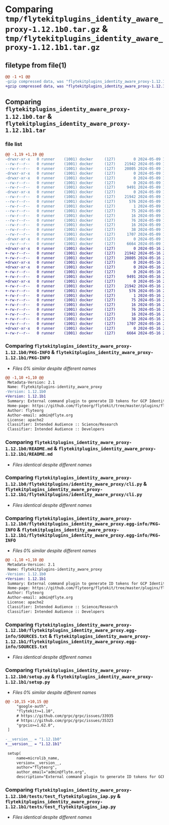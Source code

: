 # Comparing `tmp/flytekitplugins_identity_aware_proxy-1.12.1b0.tar.gz` & `tmp/flytekitplugins_identity_aware_proxy-1.12.1b1.tar.gz`

## filetype from file(1)

```diff
@@ -1 +1 @@
-gzip compressed data, was "flytekitplugins_identity_aware_proxy-1.12.1b0.tar", last modified: Thu May  9 17:17:11 2024, max compression
+gzip compressed data, was "flytekitplugins_identity_aware_proxy-1.12.1b1.tar", last modified: Thu May 16 22:53:14 2024, max compression
```

## Comparing `flytekitplugins_identity_aware_proxy-1.12.1b0.tar` & `flytekitplugins_identity_aware_proxy-1.12.1b1.tar`

### file list

```diff
@@ -1,19 +1,19 @@
-drwxr-xr-x   0 runner    (1001) docker     (127)        0 2024-05-09 17:17:11.449826 flytekitplugins_identity_aware_proxy-1.12.1b0/
--rw-r--r--   0 runner    (1001) docker     (127)    21942 2024-05-09 17:17:11.449826 flytekitplugins_identity_aware_proxy-1.12.1b0/PKG-INFO
--rw-r--r--   0 runner    (1001) docker     (127)    20805 2024-05-09 17:16:42.000000 flytekitplugins_identity_aware_proxy-1.12.1b0/README.md
-drwxr-xr-x   0 runner    (1001) docker     (127)        0 2024-05-09 17:17:11.445826 flytekitplugins_identity_aware_proxy-1.12.1b0/flytekitplugins/
-drwxr-xr-x   0 runner    (1001) docker     (127)        0 2024-05-09 17:17:11.445826 flytekitplugins_identity_aware_proxy-1.12.1b0/flytekitplugins/identity_aware_proxy/
--rw-r--r--   0 runner    (1001) docker     (127)        0 2024-05-09 17:16:42.000000 flytekitplugins_identity_aware_proxy-1.12.1b0/flytekitplugins/identity_aware_proxy/__init__.py
--rw-r--r--   0 runner    (1001) docker     (127)     9491 2024-05-09 17:16:42.000000 flytekitplugins_identity_aware_proxy-1.12.1b0/flytekitplugins/identity_aware_proxy/cli.py
-drwxr-xr-x   0 runner    (1001) docker     (127)        0 2024-05-09 17:17:11.449826 flytekitplugins_identity_aware_proxy-1.12.1b0/flytekitplugins_identity_aware_proxy.egg-info/
--rw-r--r--   0 runner    (1001) docker     (127)    21942 2024-05-09 17:17:11.000000 flytekitplugins_identity_aware_proxy-1.12.1b0/flytekitplugins_identity_aware_proxy.egg-info/PKG-INFO
--rw-r--r--   0 runner    (1001) docker     (127)      576 2024-05-09 17:17:11.000000 flytekitplugins_identity_aware_proxy-1.12.1b0/flytekitplugins_identity_aware_proxy.egg-info/SOURCES.txt
--rw-r--r--   0 runner    (1001) docker     (127)        1 2024-05-09 17:17:11.000000 flytekitplugins_identity_aware_proxy-1.12.1b0/flytekitplugins_identity_aware_proxy.egg-info/dependency_links.txt
--rw-r--r--   0 runner    (1001) docker     (127)       75 2024-05-09 17:17:11.000000 flytekitplugins_identity_aware_proxy-1.12.1b0/flytekitplugins_identity_aware_proxy.egg-info/entry_points.txt
--rw-r--r--   0 runner    (1001) docker     (127)       16 2024-05-09 17:17:11.000000 flytekitplugins_identity_aware_proxy-1.12.1b0/flytekitplugins_identity_aware_proxy.egg-info/namespace_packages.txt
--rw-r--r--   0 runner    (1001) docker     (127)       76 2024-05-09 17:17:11.000000 flytekitplugins_identity_aware_proxy-1.12.1b0/flytekitplugins_identity_aware_proxy.egg-info/requires.txt
--rw-r--r--   0 runner    (1001) docker     (127)       16 2024-05-09 17:17:11.000000 flytekitplugins_identity_aware_proxy-1.12.1b0/flytekitplugins_identity_aware_proxy.egg-info/top_level.txt
--rw-r--r--   0 runner    (1001) docker     (127)       38 2024-05-09 17:17:11.449826 flytekitplugins_identity_aware_proxy-1.12.1b0/setup.cfg
--rw-r--r--   0 runner    (1001) docker     (127)     1707 2024-05-09 17:17:06.000000 flytekitplugins_identity_aware_proxy-1.12.1b0/setup.py
-drwxr-xr-x   0 runner    (1001) docker     (127)        0 2024-05-09 17:17:11.449826 flytekitplugins_identity_aware_proxy-1.12.1b0/tests/
--rw-r--r--   0 runner    (1001) docker     (127)     6664 2024-05-09 17:16:42.000000 flytekitplugins_identity_aware_proxy-1.12.1b0/tests/test_flytekitplugins_iap.py
+drwxr-xr-x   0 runner    (1001) docker     (127)        0 2024-05-16 22:53:14.427207 flytekitplugins_identity_aware_proxy-1.12.1b1/
+-rw-r--r--   0 runner    (1001) docker     (127)    21942 2024-05-16 22:53:14.427207 flytekitplugins_identity_aware_proxy-1.12.1b1/PKG-INFO
+-rw-r--r--   0 runner    (1001) docker     (127)    20805 2024-05-16 22:52:45.000000 flytekitplugins_identity_aware_proxy-1.12.1b1/README.md
+drwxr-xr-x   0 runner    (1001) docker     (127)        0 2024-05-16 22:53:14.423207 flytekitplugins_identity_aware_proxy-1.12.1b1/flytekitplugins/
+drwxr-xr-x   0 runner    (1001) docker     (127)        0 2024-05-16 22:53:14.423207 flytekitplugins_identity_aware_proxy-1.12.1b1/flytekitplugins/identity_aware_proxy/
+-rw-r--r--   0 runner    (1001) docker     (127)        0 2024-05-16 22:52:45.000000 flytekitplugins_identity_aware_proxy-1.12.1b1/flytekitplugins/identity_aware_proxy/__init__.py
+-rw-r--r--   0 runner    (1001) docker     (127)     9491 2024-05-16 22:52:45.000000 flytekitplugins_identity_aware_proxy-1.12.1b1/flytekitplugins/identity_aware_proxy/cli.py
+drwxr-xr-x   0 runner    (1001) docker     (127)        0 2024-05-16 22:53:14.427207 flytekitplugins_identity_aware_proxy-1.12.1b1/flytekitplugins_identity_aware_proxy.egg-info/
+-rw-r--r--   0 runner    (1001) docker     (127)    21942 2024-05-16 22:53:14.000000 flytekitplugins_identity_aware_proxy-1.12.1b1/flytekitplugins_identity_aware_proxy.egg-info/PKG-INFO
+-rw-r--r--   0 runner    (1001) docker     (127)      576 2024-05-16 22:53:14.000000 flytekitplugins_identity_aware_proxy-1.12.1b1/flytekitplugins_identity_aware_proxy.egg-info/SOURCES.txt
+-rw-r--r--   0 runner    (1001) docker     (127)        1 2024-05-16 22:53:14.000000 flytekitplugins_identity_aware_proxy-1.12.1b1/flytekitplugins_identity_aware_proxy.egg-info/dependency_links.txt
+-rw-r--r--   0 runner    (1001) docker     (127)       75 2024-05-16 22:53:14.000000 flytekitplugins_identity_aware_proxy-1.12.1b1/flytekitplugins_identity_aware_proxy.egg-info/entry_points.txt
+-rw-r--r--   0 runner    (1001) docker     (127)       16 2024-05-16 22:53:14.000000 flytekitplugins_identity_aware_proxy-1.12.1b1/flytekitplugins_identity_aware_proxy.egg-info/namespace_packages.txt
+-rw-r--r--   0 runner    (1001) docker     (127)       76 2024-05-16 22:53:14.000000 flytekitplugins_identity_aware_proxy-1.12.1b1/flytekitplugins_identity_aware_proxy.egg-info/requires.txt
+-rw-r--r--   0 runner    (1001) docker     (127)       16 2024-05-16 22:53:14.000000 flytekitplugins_identity_aware_proxy-1.12.1b1/flytekitplugins_identity_aware_proxy.egg-info/top_level.txt
+-rw-r--r--   0 runner    (1001) docker     (127)       38 2024-05-16 22:53:14.427207 flytekitplugins_identity_aware_proxy-1.12.1b1/setup.cfg
+-rw-r--r--   0 runner    (1001) docker     (127)     1707 2024-05-16 22:53:09.000000 flytekitplugins_identity_aware_proxy-1.12.1b1/setup.py
+drwxr-xr-x   0 runner    (1001) docker     (127)        0 2024-05-16 22:53:14.427207 flytekitplugins_identity_aware_proxy-1.12.1b1/tests/
+-rw-r--r--   0 runner    (1001) docker     (127)     6664 2024-05-16 22:52:45.000000 flytekitplugins_identity_aware_proxy-1.12.1b1/tests/test_flytekitplugins_iap.py
```

### Comparing `flytekitplugins_identity_aware_proxy-1.12.1b0/PKG-INFO` & `flytekitplugins_identity_aware_proxy-1.12.1b1/PKG-INFO`

 * *Files 0% similar despite different names*

```diff
@@ -1,10 +1,10 @@
 Metadata-Version: 2.1
 Name: flytekitplugins-identity_aware_proxy
-Version: 1.12.1b0
+Version: 1.12.1b1
 Summary: External command plugin to generate ID tokens for GCP Identity Aware Proxy
 Home-page: https://github.com/flyteorg/flytekit/tree/master/plugins/flytekit-identity-aware-proxy
 Author: flyteorg
 Author-email: admin@flyte.org
 License: apache2
 Classifier: Intended Audience :: Science/Research
 Classifier: Intended Audience :: Developers
```

### Comparing `flytekitplugins_identity_aware_proxy-1.12.1b0/README.md` & `flytekitplugins_identity_aware_proxy-1.12.1b1/README.md`

 * *Files identical despite different names*

### Comparing `flytekitplugins_identity_aware_proxy-1.12.1b0/flytekitplugins/identity_aware_proxy/cli.py` & `flytekitplugins_identity_aware_proxy-1.12.1b1/flytekitplugins/identity_aware_proxy/cli.py`

 * *Files identical despite different names*

### Comparing `flytekitplugins_identity_aware_proxy-1.12.1b0/flytekitplugins_identity_aware_proxy.egg-info/PKG-INFO` & `flytekitplugins_identity_aware_proxy-1.12.1b1/flytekitplugins_identity_aware_proxy.egg-info/PKG-INFO`

 * *Files 0% similar despite different names*

```diff
@@ -1,10 +1,10 @@
 Metadata-Version: 2.1
 Name: flytekitplugins-identity_aware_proxy
-Version: 1.12.1b0
+Version: 1.12.1b1
 Summary: External command plugin to generate ID tokens for GCP Identity Aware Proxy
 Home-page: https://github.com/flyteorg/flytekit/tree/master/plugins/flytekit-identity-aware-proxy
 Author: flyteorg
 Author-email: admin@flyte.org
 License: apache2
 Classifier: Intended Audience :: Science/Research
 Classifier: Intended Audience :: Developers
```

### Comparing `flytekitplugins_identity_aware_proxy-1.12.1b0/flytekitplugins_identity_aware_proxy.egg-info/SOURCES.txt` & `flytekitplugins_identity_aware_proxy-1.12.1b1/flytekitplugins_identity_aware_proxy.egg-info/SOURCES.txt`

 * *Files identical despite different names*

### Comparing `flytekitplugins_identity_aware_proxy-1.12.1b0/setup.py` & `flytekitplugins_identity_aware_proxy-1.12.1b1/setup.py`

 * *Files 0% similar despite different names*

```diff
@@ -10,15 +10,15 @@
     "google-auth",
     "flytekit>=1.10",
     # https://github.com/grpc/grpc/issues/33935
     # https://github.com/grpc/grpc/issues/35323
     "grpcio>=1.62.0",
 ]
 
-__version__ = "1.12.1b0"
+__version__ = "1.12.1b1"
 
 setup(
     name=microlib_name,
     version=__version__,
     author="flyteorg",
     author_email="admin@flyte.org",
     description="External command plugin to generate ID tokens for GCP Identity Aware Proxy",
```

### Comparing `flytekitplugins_identity_aware_proxy-1.12.1b0/tests/test_flytekitplugins_iap.py` & `flytekitplugins_identity_aware_proxy-1.12.1b1/tests/test_flytekitplugins_iap.py`

 * *Files identical despite different names*

